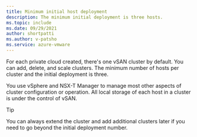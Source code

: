```yaml
---
title: Minimum initial host deployment 
description: The minimum initial deployment is three hosts. 
ms.topic: include
ms.date: 09/29/2021
author: shortpatti
ms.author: v-patsho
ms.service: azure-vmware
---
```


<!-- Used in plan-private-cloud-deployment.md and concepts-private-clouds-clusters.md -->

For each private cloud created, there's one vSAN cluster by default. You can add, delete, and scale clusters.  The minimum number of hosts per cluster and the initial deployment is three. 

You use vSphere and NSX-T Manager to manage most other aspects of cluster configuration or operation. All local storage of each host in a cluster is under the control of vSAN.

>[!TIP]
>You can always extend the cluster and add additional clusters later if you need to go beyond the initial deployment number.

